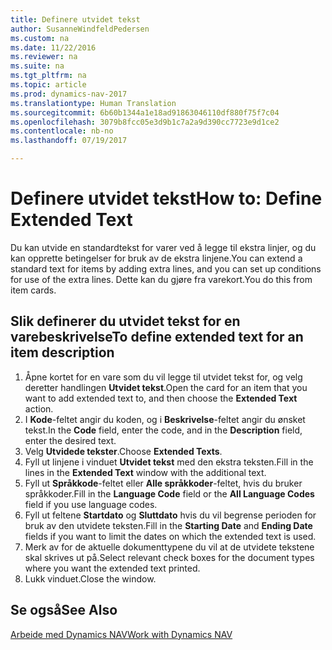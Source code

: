 ```yaml
---
title: Definere utvidet tekst
author: SusanneWindfeldPedersen
ms.custom: na
ms.date: 11/22/2016
ms.reviewer: na
ms.suite: na
ms.tgt_pltfrm: na
ms.topic: article
ms.prod: dynamics-nav-2017
ms.translationtype: Human Translation
ms.sourcegitcommit: 6b60b1344a1e18ad91863046110df880f75f7c04
ms.openlocfilehash: 3079b8fcc05e3d9b1c7a2a9d390cc7723e9d1ce2
ms.contentlocale: nb-no
ms.lasthandoff: 07/19/2017

---
```

    
# <a name="how-to-define-extended-text"></a><span data-ttu-id="87af5-102">Definere utvidet tekst</span><span class="sxs-lookup"><span data-stu-id="87af5-102">How to: Define Extended Text</span></span>

<span data-ttu-id="87af5-103">Du kan utvide en standardtekst for varer ved å legge til ekstra linjer, og du kan opprette betingelser for bruk av de ekstra linjene.</span><span class="sxs-lookup"><span data-stu-id="87af5-103">You can extend a standard text for items by adding extra lines, and you can set up conditions for use of the extra lines.</span></span> <span data-ttu-id="87af5-104">Dette kan du gjøre fra varekort.</span><span class="sxs-lookup"><span data-stu-id="87af5-104">You do this from item cards.</span></span>

## <a name="to-define-extended-text-for-an-item-description"></a><span data-ttu-id="87af5-105">Slik definerer du utvidet tekst for en varebeskrivelse</span><span class="sxs-lookup"><span data-stu-id="87af5-105">To define extended text for an item description</span></span>
1. <span data-ttu-id="87af5-106">Åpne kortet for en vare som du vil legge til utvidet tekst for, og velg deretter handlingen **Utvidet tekst**.</span><span class="sxs-lookup"><span data-stu-id="87af5-106">Open the card for an item that you want to add extended text to, and then choose the **Extended Text** action.</span></span>
2. <span data-ttu-id="87af5-107">I **Kode**-feltet angir du koden, og i **Beskrivelse**-feltet angir du ønsket tekst.</span><span class="sxs-lookup"><span data-stu-id="87af5-107">In the **Code** field, enter the code, and in the **Description** field, enter the desired text.</span></span>
3. <span data-ttu-id="87af5-108">Velg **Utvidede tekster**.</span><span class="sxs-lookup"><span data-stu-id="87af5-108">Choose **Extended Texts**.</span></span>
4. <span data-ttu-id="87af5-109">Fyll ut linjene i vinduet **Utvidet tekst** med den ekstra teksten.</span><span class="sxs-lookup"><span data-stu-id="87af5-109">Fill in the lines in the **Extended Text** window with the additional text.</span></span>
5. <span data-ttu-id="87af5-110">Fyll ut **Språkkode**-feltet eller **Alle språkkoder**-feltet, hvis du bruker språkkoder.</span><span class="sxs-lookup"><span data-stu-id="87af5-110">Fill in the **Language Code** field or the **All Language Codes** field if you use language codes.</span></span> 
6. <span data-ttu-id="87af5-111">Fyll ut feltene **Startdato** og **Sluttdato** hvis du vil begrense perioden for bruk av den utvidete teksten.</span><span class="sxs-lookup"><span data-stu-id="87af5-111">Fill in the **Starting Date** and **Ending Date** fields if you want to limit the dates on which the extended text is used.</span></span>
7. <span data-ttu-id="87af5-112">Merk av for de aktuelle dokumenttypene du vil at de utvidete tekstene skal skrives ut på.</span><span class="sxs-lookup"><span data-stu-id="87af5-112">Select relevant check boxes for the document types where you want the extended text printed.</span></span>
8. <span data-ttu-id="87af5-113">Lukk vinduet.</span><span class="sxs-lookup"><span data-stu-id="87af5-113">Close the window.</span></span>

## <a name="see-also"></a><span data-ttu-id="87af5-114">Se også</span><span class="sxs-lookup"><span data-stu-id="87af5-114">See Also</span></span>
[<span data-ttu-id="87af5-115">Arbeide med Dynamics NAV</span><span class="sxs-lookup"><span data-stu-id="87af5-115">Work with Dynamics NAV</span></span>](ui-work-product.md)


